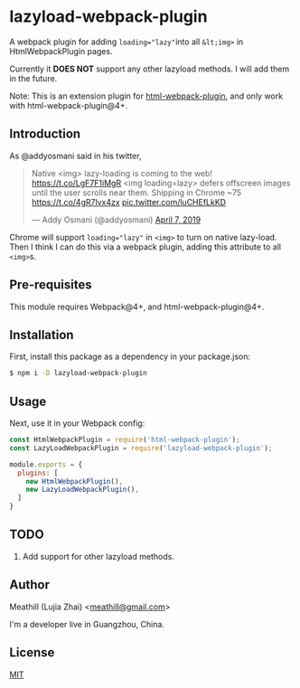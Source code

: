 lazyload-webpack-plugin
========

A webpack plugin for adding `loading="lazy"`into all `&lt;img>` in HtmlWebpackPlugin pages.

Currently it **DOES NOT** support any other lazyload methods. I will add them in the future. 

Note: This is an extension plugin for [html-webpack-plugin](https://github.com/ampedandwired/html-webpack-plugin),
and only work with html-webpack-plugin@4+.

Introduction
--------

As @addyosmani said in his twitter,

<blockquote class="twitter-tweet"><p lang="en" dir="ltr">Native &lt;img&gt; lazy-loading is coming to the web! <a href="https://t.co/LgF7F1iMgR">https://t.co/LgF7F1iMgR</a> &lt;img loading=lazy&gt; defers offscreen images until the user scrolls near them. Shipping in Chrome ~75 <a href="https://t.co/4gR7lvx4zx">https://t.co/4gR7lvx4zx</a> <a href="https://t.co/luCHEfLkKD">pic.twitter.com/luCHEfLkKD</a></p>&mdash; Addy Osmani (@addyosmani) <a href="https://twitter.com/addyosmani/status/1114777583302799360?ref_src=twsrc%5Etfw">April 7, 2019</a></blockquote> <script async src="https://platform.twitter.com/widgets.js" charset="utf-8"></script>

Chrome will support `loading="lazy"` in `<img>` to turn on native lazy-load.
Then I think I can do this via a webpack plugin, adding this attribute to all `<img>`s.

Pre-requisites  
--------

This module requires Webpack@4+, and html-webpack-plugin@4+.

Installation
--------

First, install this package as a dependency in your package.json:

```bash
$ npm i -D lazyload-webpack-plugin
```

Usage
--------

Next, use it in your Webpack config:

```js
const HtmlWebpackPlugin = require('html-webpack-plugin');
const LazyLoadWebpackPlugin = require('lazyload-webpack-plugin');

module.exports = {
  plugins: [
    new HtmlWebpackPlugin(),
    new LazyLoadWebpackPlugin(),
  ]
}
```

TODO
--------

1. Add support for other lazyload methods.

Author
--------

Meathill (Lujia Zhai) <[meathill@gmail.com](mailto:meathill@gmail.com)>

I'm a developer live in Guangzhou, China.

License
--------

[MIT](https://opensource.org/licenses/MIT)
